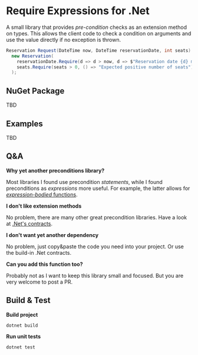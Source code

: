 # Require Expressions for .Net

A small library that provides _pre-condition_ checks as an extension method on types. 
This allows the client code to check a condition on arguments and use the value directly if no exception is thrown.

```csharp
Reservation Request(DateTime now, DateTime reservationDate, int seats) => 
  new Reservation(
    reservationDate.Require(d => d > now, d => $"Reservation date {d} must be in the future"),
    seats.Require(seats > 0, () => "Expected positive number of seats")
  );
```

## NuGet Package

TBD

## Examples

TBD

## Q&A

**Why yet another preconditions library?**

Most libraries I found use precondition _statements_, while I found preconditions as _expressions_ more useful. For example, the latter allows for [_expression-bodied_ functions](https://docs.microsoft.com/en-us/dotnet/csharp/programming-guide/statements-expressions-operators/expression-bodied-members).

**I don't like extension methods**

No problem, there are many other great precondition libraries. Have a look at [.Net's contracts](https://docs.microsoft.com/en-us/dotnet/api/system.diagnostics.contracts?view=net-6.0).

**I don't want yet another dependency**

No problem, just copy&paste the code you need into your project. Or use the build-in .Net contracts.

**Can you add this function too?**

Probably not as I want to keep this library small and focused. But you are very welcome to post a PR. 

## Build & Test

**Build project**
```shell
dotnet build 
```

**Run unit tests**
```shell
dotnet test
```
